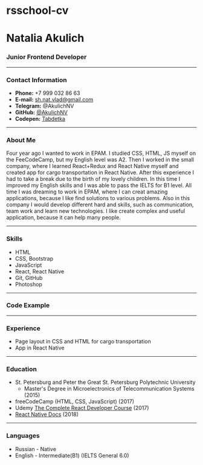 # rsschool-cv
# Natalia Akulich
### Junior Frontend Developer
*****
### Contact Information
* **Phone:** +7 999 032 86 63
* **E-mail:** sh.nat.vlad@gmail.com
* **Telegram:** @AkulichNV
* **GitHub:** [@AkulichNV](https://github.com/AkulichNV)
* **Codepen:** [Tabdetka](https://codepen.io/Tabdetka/)
*****
### About Me
Four year ago I wanted to work in EPAM. I studied CSS, HTML, JS myself on the FeeCodeCamp, but my English level was A2. 
Then I worked in the small company, where I learned React+Redux and React Native myself and created app for cargo transportation in React Native. 
After this experience I had to take a break due to the birth of my lovely children. 
In this time I improved my English skills and I was able to pass the IELTS for B1 level.
All time I was dreaming to work in EPAM, where I can creat amazing applications, because I like find solutions to various problems. 
Also in this company I would develop different hard and skills, such as  communication, team work and learn new technologies.
I like create complex and useful application, because it can help many people.
*****
### Skills
* HTML
* CSS, Bootstrap
* JavaScript
* React, React Native
* Git, GitHub
* Photoshop 
*****
### Code Example

*****
### Experience
* Page layout in CSS and HTML for cargo transportation
* App in React Native
*****
### Education
* St. Petersburg and Peter the Great St. Petersburg Polytechnic University
  +  Master's Degree in Microelectronics of Telecommunication Systems (2015)
* freeCodeCamp (HTML, CSS, JavaScript) (2017)
* Udemy [The Complete React Developer Course](https://www.udemy.com/course/react-2nd-edition/) (2017)
* [React Native Docs](https://reactnative.dev/) (2018)
*****
### Languages
* Russian - Native
* English - Intermediate(B1) (IELTS General 6.0)
